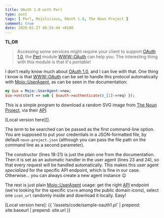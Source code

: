 ```yaml
---
title: OAuth 1.0 with Perl
type: post
tags: [ Perl, Mojolicious, OAuth 1.0, The Noun Project ]
comment: true
date: 2020-01-27 06:54:44 +0100
---
```


**TL;DR**

> Accessing some services might require your client to support [OAuth
> 1.0][], the [Perl][] module [WWW::OAuth][] can help you. The interesting
> thing with this module is that it's *portable*!

I don't really know much about [OAuth 1.0][], and I can live with that. One
thing I know is that [WWW::OAuth][] can be set to handle this protocol
automatically with [Mojo::UserAgent][], as can be seen in the documentation:

```perl
my $ua = Mojo::UserAgent->new;
$ua->on(start => sub { $oauth->authenticate($_[1]->req) });
```

This is a simple program to download a random SVG image from [The Noun
Project][], via their [API][].

<script src="https://gitlab.com/polettix/notechs/snippets/1933476.js"></script>

[Local version here][].

The *term* to be searched can be passed as the first command-line option.
You are supposed to put your credentials in a JSON-formatted file, by
default `noun-project.json` (although you can pass the file path on the
command line as a second parameter).

The constructor (lines 18-21) is just the plain one from the documentation.
Then it is set as an automatic handler in the user agent (lines 23 and 24),
so that every request will be handled automatically. This makes this user
agent *specialized* for the specific API endpoint, which is fine in our
case. Otherwise... you can always create a new agent instance 😉

The rest is just plain [Mojo::UserAgent][] usage: get the right [API][]
endpoint (we're looking for the specific `$term` among the public domain
icons), select one `icon_url` randomly inside and download it locally. Easy!

[OAuth 1.0]: https://tools.ietf.org/html/rfc5849
[Perl]: https://www.perl.org/
[WWW::OAuth]: https://metacpan.org/pod/WWW::OAuth
[Mojo::UserAgent]: https://metacpan.org/pod/Mojo::UserAgent
[The Noun Project]: https://thenounproject.com/
[API]: https://api.thenounproject.com/
[Local version here]: {{ '/assets/code/sample-oauth1.pl' | prepend: site.baseurl | prepend: site.url }}
